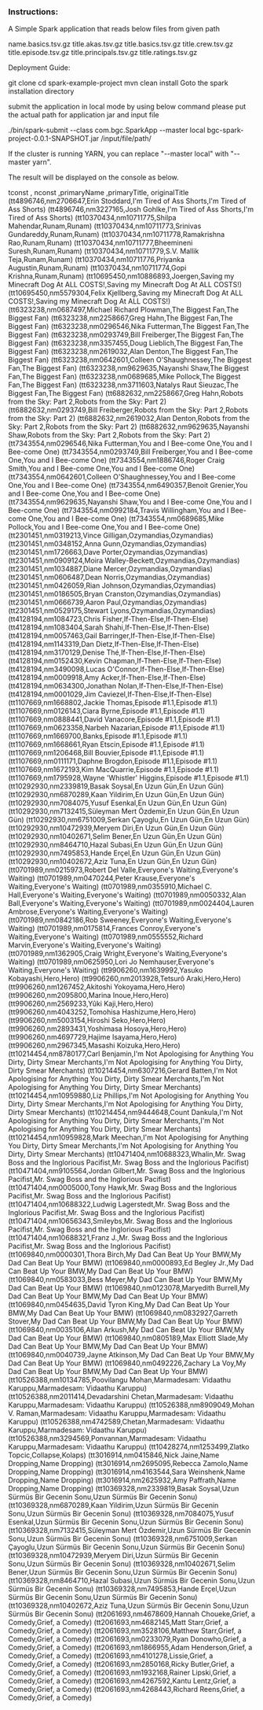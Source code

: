 ### Instructions:

A Simple Spark application that reads below files from given path

name.basics.tsv.gz title.akas.tsv.gz title.basics.tsv.gz title.crew.tsv.gz title.episode.tsv.gz title.principals.tsv.gz title.ratings.tsv.gz

Deployment Guide:

git clone cd spark-example-project mvn clean install Goto the spark installation directory

submit the application in local mode by using below command please put the actual path for application jar and input file

./bin/spark-submit --class com.bgc.SparkApp --master local bgc-spark-project-0.0.1-SNAPSHOT.jar /input/file/path/

If the cluster is running YARN, you can replace "--master local" with "--master yarn".

The result will be displayed on the console as below.


tconst , nconst ,primaryName ,primaryTitle, originalTitle
(tt4896746,nm2706647,Erin Stoddard,I'm Tired of Ass Shorts,I'm Tired of Ass Shorts)
(tt4896746,nm3227165,Josh Gohlke,I'm Tired of Ass Shorts,I'm Tired of Ass Shorts)
(tt10370434,nm10711775,Shilpa Mahendar,Runam,Runam)
(tt10370434,nm10711773,Srinivas Gundareddy,Runam,Runam)
(tt10370434,nm10711778,Ramakrishna Rao,Runam,Runam)
(tt10370434,nm10711777,Bheemineni Suresh,Runam,Runam)
(tt10370434,nm10711779,S.V. Mallik Teja,Runam,Runam)
(tt10370434,nm10711776,Priyanka Augustin,Runam,Runam)
(tt10370434,nm10711774,Gopi Krishna,Runam,Runam)
(tt10695450,nm10886893,Joergen,Saving my Minecraft Dog At ALL COSTS!,Saving my Minecraft Dog At ALL COSTS!)
(tt10695450,nm5579304,Felix Kjellberg,Saving my Minecraft Dog At ALL COSTS!,Saving my Minecraft Dog At ALL COSTS!)
(tt6323238,nm0687497,Michael Richard Plowman,The Biggest Fan,The Biggest Fan)
(tt6323238,nm2258667,Greg Hahn,The Biggest Fan,The Biggest Fan)
(tt6323238,nm0296546,Nika Futterman,The Biggest Fan,The Biggest Fan)
(tt6323238,nm0293749,Bill Freiberger,The Biggest Fan,The Biggest Fan)
(tt6323238,nm3357455,Doug Lieblich,The Biggest Fan,The Biggest Fan)
(tt6323238,nm2619032,Alan Denton,The Biggest Fan,The Biggest Fan)
(tt6323238,nm0642601,Colleen O'Shaughnessey,The Biggest Fan,The Biggest Fan)
(tt6323238,nm9629635,Nayanshi Shaw,The Biggest Fan,The Biggest Fan)
(tt6323238,nm0689685,Mike Pollock,The Biggest Fan,The Biggest Fan)
(tt6323238,nm3711603,Natalys Raut Sieuzac,The Biggest Fan,The Biggest Fan)
(tt6882632,nm2258667,Greg Hahn,Robots from the Sky: Part 2,Robots from the Sky: Part 2)
(tt6882632,nm0293749,Bill Freiberger,Robots from the Sky: Part 2,Robots from the Sky: Part 2)
(tt6882632,nm2619032,Alan Denton,Robots from the Sky: Part 2,Robots from the Sky: Part 2)
(tt6882632,nm9629635,Nayanshi Shaw,Robots from the Sky: Part 2,Robots from the Sky: Part 2)
(tt7343554,nm0296546,Nika Futterman,You and I Bee-come One,You and I Bee-come One)
(tt7343554,nm0293749,Bill Freiberger,You and I Bee-come One,You and I Bee-come One)
(tt7343554,nm1886746,Roger Craig Smith,You and I Bee-come One,You and I Bee-come One)
(tt7343554,nm0642601,Colleen O'Shaughnessey,You and I Bee-come One,You and I Bee-come One)
(tt7343554,nm6490357,Benoit Grenier,You and I Bee-come One,You and I Bee-come One)
(tt7343554,nm9629635,Nayanshi Shaw,You and I Bee-come One,You and I Bee-come One)
(tt7343554,nm0992184,Travis Willingham,You and I Bee-come One,You and I Bee-come One)
(tt7343554,nm0689685,Mike Pollock,You and I Bee-come One,You and I Bee-come One)
(tt2301451,nm0319213,Vince Gilligan,Ozymandias,Ozymandias)
(tt2301451,nm0348152,Anna Gunn,Ozymandias,Ozymandias)
(tt2301451,nm1726663,Dave Porter,Ozymandias,Ozymandias)
(tt2301451,nm0909124,Moira Walley-Beckett,Ozymandias,Ozymandias)
(tt2301451,nm1034887,Diane Mercer,Ozymandias,Ozymandias)
(tt2301451,nm0606487,Dean Norris,Ozymandias,Ozymandias)
(tt2301451,nm0426059,Rian Johnson,Ozymandias,Ozymandias)
(tt2301451,nm0186505,Bryan Cranston,Ozymandias,Ozymandias)
(tt2301451,nm0666739,Aaron Paul,Ozymandias,Ozymandias)
(tt2301451,nm0529175,Stewart Lyons,Ozymandias,Ozymandias)
(tt4128194,nm1084723,Chris Fisher,If-Then-Else,If-Then-Else)
(tt4128194,nm1083404,Sarah Shahi,If-Then-Else,If-Then-Else)
(tt4128194,nm0057463,Gail Barringer,If-Then-Else,If-Then-Else)
(tt4128194,nm1143319,Dan Dietz,If-Then-Else,If-Then-Else)
(tt4128194,nm3170129,Denise Thé,If-Then-Else,If-Then-Else)
(tt4128194,nm0152430,Kevin Chapman,If-Then-Else,If-Then-Else)
(tt4128194,nm3490098,Lucas O'Connor,If-Then-Else,If-Then-Else)
(tt4128194,nm0009918,Amy Acker,If-Then-Else,If-Then-Else)
(tt4128194,nm0634300,Jonathan Nolan,If-Then-Else,If-Then-Else)
(tt4128194,nm0001029,Jim Caviezel,If-Then-Else,If-Then-Else)
(tt1107669,nm1668802,Jackie Thomas,Episode #1.1,Episode #1.1)
(tt1107669,nm0126143,Ciara Byrne,Episode #1.1,Episode #1.1)
(tt1107669,nm0888441,David Vanacore,Episode #1.1,Episode #1.1)
(tt1107669,nm0623358,Narbeh Nazarian,Episode #1.1,Episode #1.1)
(tt1107669,nm1669700,Banks,Episode #1.1,Episode #1.1)
(tt1107669,nm1668661,Ryan Etscin,Episode #1.1,Episode #1.1)
(tt1107669,nm1206468,Bill Bouvier,Episode #1.1,Episode #1.1)
(tt1107669,nm0111171,Daphne Brogdon,Episode #1.1,Episode #1.1)
(tt1107669,nm1672193,Kim MacQuarrie,Episode #1.1,Episode #1.1)
(tt1107669,nm1795928,Wayne 'Whistler' Higgins,Episode #1.1,Episode #1.1)
(tt10292930,nm2339819,Basak Soysal,En Uzun Gün,En Uzun Gün)
(tt10292930,nm6870289,Kaan Yildirim,En Uzun Gün,En Uzun Gün)
(tt10292930,nm7084075,Yusuf Esenkal,En Uzun Gün,En Uzun Gün)
(tt10292930,nm7132415,Süleyman Mert Özdemir,En Uzun Gün,En Uzun Gün)
(tt10292930,nm6751009,Serkan Çayoglu,En Uzun Gün,En Uzun Gün)
(tt10292930,nm10472939,Meryem Diri,En Uzun Gün,En Uzun Gün)
(tt10292930,nm10402671,Selim Bener,En Uzun Gün,En Uzun Gün)
(tt10292930,nm8464710,Hazal Subasi,En Uzun Gün,En Uzun Gün)
(tt10292930,nm7495853,Hande Erçel,En Uzun Gün,En Uzun Gün)
(tt10292930,nm10402672,Aziz Tuna,En Uzun Gün,En Uzun Gün)
(tt0701989,nm0215973,Robert Del Valle,Everyone's Waiting,Everyone's Waiting)
(tt0701989,nm0470244,Peter Krause,Everyone's Waiting,Everyone's Waiting)
(tt0701989,nm0355910,Michael C. Hall,Everyone's Waiting,Everyone's Waiting)
(tt0701989,nm0050332,Alan Ball,Everyone's Waiting,Everyone's Waiting)
(tt0701989,nm0024404,Lauren Ambrose,Everyone's Waiting,Everyone's Waiting)
(tt0701989,nm0842186,Rob Sweeney,Everyone's Waiting,Everyone's Waiting)
(tt0701989,nm0175814,Frances Conroy,Everyone's Waiting,Everyone's Waiting)
(tt0701989,nm0555552,Richard Marvin,Everyone's Waiting,Everyone's Waiting)
(tt0701989,nm1362905,Craig Wright,Everyone's Waiting,Everyone's Waiting)
(tt0701989,nm0625950,Lori Jo Nemhauser,Everyone's Waiting,Everyone's Waiting)
(tt9906260,nm1639992,Yasuko Kobayashi,Hero,Hero)
(tt9906260,nm2013928,Tetsurô Araki,Hero,Hero)
(tt9906260,nm1267452,Akitoshi Yokoyama,Hero,Hero)
(tt9906260,nm2095800,Marina Inoue,Hero,Hero)
(tt9906260,nm2569233,Yûki Kaji,Hero,Hero)
(tt9906260,nm4043252,Tomohisa Hashizume,Hero,Hero)
(tt9906260,nm5003154,Hiroshi Seko,Hero,Hero)
(tt9906260,nm2893431,Yoshimasa Hosoya,Hero,Hero)
(tt9906260,nm4697729,Hajime Isayama,Hero,Hero)
(tt9906260,nm2967345,Masashi Koizuka,Hero,Hero)
(tt10214454,nm8780177,Carl Benjamin,I'm Not Apologising for Anything You Dirty, Dirty Smear Merchants,I'm Not Apologising for Anything You Dirty, Dirty Smear Merchants)
(tt10214454,nm6307216,Gerard Batten,I'm Not Apologising for Anything You Dirty, Dirty Smear Merchants,I'm Not Apologising for Anything You Dirty, Dirty Smear Merchants)
(tt10214454,nm10959880,Liz Phillips,I'm Not Apologising for Anything You Dirty, Dirty Smear Merchants,I'm Not Apologising for Anything You Dirty, Dirty Smear Merchants)
(tt10214454,nm9444648,Count Dankula,I'm Not Apologising for Anything You Dirty, Dirty Smear Merchants,I'm Not Apologising for Anything You Dirty, Dirty Smear Merchants)
(tt10214454,nm10959828,Mark Meechan,I'm Not Apologising for Anything You Dirty, Dirty Smear Merchants,I'm Not Apologising for Anything You Dirty, Dirty Smear Merchants)
(tt10471404,nm10688323,Whalin,Mr. Swag Boss and the Inglorious Pacifist,Mr. Swag Boss and the Inglorious Pacifist)
(tt10471404,nm9105564,Jordan Gilbert,Mr. Swag Boss and the Inglorious Pacifist,Mr. Swag Boss and the Inglorious Pacifist)
(tt10471404,nm0005000,Tony Hawk,Mr. Swag Boss and the Inglorious Pacifist,Mr. Swag Boss and the Inglorious Pacifist)
(tt10471404,nm10688322,Ludwig Lagerstedt,Mr. Swag Boss and the Inglorious Pacifist,Mr. Swag Boss and the Inglorious Pacifist)
(tt10471404,nm10656343,Smileybs,Mr. Swag Boss and the Inglorious Pacifist,Mr. Swag Boss and the Inglorious Pacifist)
(tt10471404,nm10688321,Franz J.,Mr. Swag Boss and the Inglorious Pacifist,Mr. Swag Boss and the Inglorious Pacifist)
(tt1069840,nm0000301,Thora Birch,My Dad Can Beat Up Your BMW,My Dad Can Beat Up Your BMW)
(tt1069840,nm0000893,Ed Begley Jr.,My Dad Can Beat Up Your BMW,My Dad Can Beat Up Your BMW)
(tt1069840,nm0583033,Bess Meyer,My Dad Can Beat Up Your BMW,My Dad Can Beat Up Your BMW)
(tt1069840,nm0123078,Maryedith Burrell,My Dad Can Beat Up Your BMW,My Dad Can Beat Up Your BMW)
(tt1069840,nm0454635,David Tyron King,My Dad Can Beat Up Your BMW,My Dad Can Beat Up Your BMW)
(tt1069840,nm0832927,Garreth Stover,My Dad Can Beat Up Your BMW,My Dad Can Beat Up Your BMW)
(tt1069840,nm0035106,Allan Arkush,My Dad Can Beat Up Your BMW,My Dad Can Beat Up Your BMW)
(tt1069840,nm0805189,Max Elliott Slade,My Dad Can Beat Up Your BMW,My Dad Can Beat Up Your BMW)
(tt1069840,nm0040739,Jayne Atkinson,My Dad Can Beat Up Your BMW,My Dad Can Beat Up Your BMW)
(tt1069840,nm0492226,Zachary La Voy,My Dad Can Beat Up Your BMW,My Dad Can Beat Up Your BMW)
(tt10526388,nm10134785,Poovilangu Mohan,Marmadesam: Vidaathu Karuppu,Marmadesam: Vidaathu Karuppu)
(tt10526388,nm2011414,Devadarshini Chetan,Marmadesam: Vidaathu Karuppu,Marmadesam: Vidaathu Karuppu)
(tt10526388,nm8909049,Mohan V. Raman,Marmadesam: Vidaathu Karuppu,Marmadesam: Vidaathu Karuppu)
(tt10526388,nm4742589,Chetan,Marmadesam: Vidaathu Karuppu,Marmadesam: Vidaathu Karuppu)
(tt10526388,nm3294569,Ponvannan,Marmadesam: Vidaathu Karuppu,Marmadesam: Vidaathu Karuppu)
(tt10428274,nm1253499,Zlatko Topcic,Collapse,Kolaps)
(tt3016914,nm0415846,Nick Jaine,Name Dropping,Name Dropping)
(tt3016914,nm2695095,Rebecca Zamolo,Name Dropping,Name Dropping)
(tt3016914,nm4163544,Sara Weinshenk,Name Dropping,Name Dropping)
(tt3016914,nm2625932,Amy Paffrath,Name Dropping,Name Dropping)
(tt10369328,nm2339819,Basak Soysal,Uzun Sürmüs Bir Gecenin Sonu,Uzun Sürmüs Bir Gecenin Sonu)
(tt10369328,nm6870289,Kaan Yildirim,Uzun Sürmüs Bir Gecenin Sonu,Uzun Sürmüs Bir Gecenin Sonu)
(tt10369328,nm7084075,Yusuf Esenkal,Uzun Sürmüs Bir Gecenin Sonu,Uzun Sürmüs Bir Gecenin Sonu)
(tt10369328,nm7132415,Süleyman Mert Özdemir,Uzun Sürmüs Bir Gecenin Sonu,Uzun Sürmüs Bir Gecenin Sonu)
(tt10369328,nm6751009,Serkan Çayoglu,Uzun Sürmüs Bir Gecenin Sonu,Uzun Sürmüs Bir Gecenin Sonu)
(tt10369328,nm10472939,Meryem Diri,Uzun Sürmüs Bir Gecenin Sonu,Uzun Sürmüs Bir Gecenin Sonu)
(tt10369328,nm10402671,Selim Bener,Uzun Sürmüs Bir Gecenin Sonu,Uzun Sürmüs Bir Gecenin Sonu)
(tt10369328,nm8464710,Hazal Subasi,Uzun Sürmüs Bir Gecenin Sonu,Uzun Sürmüs Bir Gecenin Sonu)
(tt10369328,nm7495853,Hande Erçel,Uzun Sürmüs Bir Gecenin Sonu,Uzun Sürmüs Bir Gecenin Sonu)
(tt10369328,nm10402672,Aziz Tuna,Uzun Sürmüs Bir Gecenin Sonu,Uzun Sürmüs Bir Gecenin Sonu)
(tt2061693,nm4678609,Hannah Choueke,Grief, a Comedy,Grief, a Comedy)
(tt2061693,nm4682145,Matt Starr,Grief, a Comedy,Grief, a Comedy)
(tt2061693,nm3528106,Matthew Starr,Grief, a Comedy,Grief, a Comedy)
(tt2061693,nm0233079,Ryan Donowho,Grief, a Comedy,Grief, a Comedy)
(tt2061693,nm1866955,Adam Henderson,Grief, a Comedy,Grief, a Comedy)
(tt2061693,nm4101278,Lissie,Grief, a Comedy,Grief, a Comedy)
(tt2061693,nm2850168,Ricky Butler,Grief, a Comedy,Grief, a Comedy)
(tt2061693,nm1932168,Rainer Lipski,Grief, a Comedy,Grief, a Comedy)
(tt2061693,nm4267592,Kantu Lentz,Grief, a Comedy,Grief, a Comedy)
(tt2061693,nm4268443,Richard Reens,Grief, a Comedy,Grief, a Comedy)

